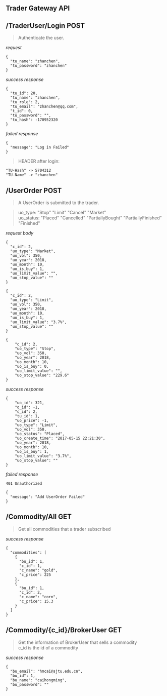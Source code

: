 ## Trader Gateway API

/TraderUser/Login POST 
---
> Authenticate the user.

*request*
```
{
  "tu_name": "zhanchen",
  "tu_password": "zhanchen"
}
```

*success response*
```
{
  "tu_id": 20,
  "tu_name": "zhanchen",
  "tu_role": 2,
  "tu_email": "zhanchen@qq.com",
  "t_id": 0,
  "tu_password": "",
  "tu_hash": -170952320
}
``` 
  
*failed response* 
``` 
{
  "message": "Log in Failed"
}
```

> HEADER after login:
```
"TU-Hash" -> 5704312
"TU-Name" -> "zhanchen"
```

/UserOrder POST
---
> A UserOrder is submitted to the trader.

> uo_type: "Stop" "Limit" "Cancel" "Market"  
> uo_status: "Placed" "Cancelled" "PartiallyBought" "PartiallyFinished" "Finished"

*request body*
```
{
  "c_id": 2,
  "uo_type": "Market",
  "uo_vol": 350,
  "uo_year": 2018,
  "uo_month": 10,
  "uo_is_buy": 1,
  "uo_limit_value": "",
  "uo_stop_value": ""
}
``` 
```
{
  "c_id": 2,
  "uo_type": "Limit",
  "uo_vol": 350,
  "uo_year": 2018,
  "uo_month": 10,
  "uo_is_buy": 1,
  "uo_limit_value": "3.7%",
  "uo_stop_value": ""
}
```
```
{
    "c_id": 2,
    "uo_type": "Stop",
    "uo_vol": 350,
    "uo_year": 2018,
    "uo_month": 10,
    "uo_is_buy": 0,
    "uo_limit_value": "",
    "uo_stop_value": "229.6"
}
```

*success response*
```
{
    "uo_id": 321,
    "o_id": -1,
    "c_id": 2,
    "tu_id": 1,
    "uo_price": -1,
    "uo_type": "Limit",
    "uo_vol": 350,
    "uo_status": "Placed",
    "uo_create_time": "2017-05-15 22:21:30",
    "uo_year": 2018,
    "uo_month": 10,
    "uo_is_buy": 1,
    "uo_limit_value": "3.7%",
    "uo_stop_value": ""
}
```

*failed response*
```
401 Unauthorized
```
```
{
  "message": "Add UserOrder Failed"
}
```
/Commodity/All GET
---
> Get all commodities that a trader subscribed 

*success response*
```
{
  "commodities": [
    {
      "bu_id": 1,
      "c_id": 1,
      "c_name": "gold",
      "c_price": 225
    },
    {
      "bu_id": 1,
      "c_id": 2,
      "c_name": "corn",
      "c_price": 15.3
    }
  ]
}
``` 

/Commodity/{c_id}/BrokerUser GET
---
> Get the information of BrokerUser that sells a commodity  
> c_id is the id of a commodity

*success response*
```
{
  "bu_email": "hmcai@sjtu.edu.cn",
  "bu_id": 1,
  "bu_name": "caihongming",
  "bu_password": ""
}
```